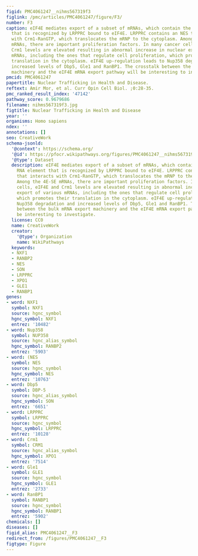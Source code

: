 ```yaml
---
figid: PMC4061247__nihms567319f3
figlink: /pmc/articles/PMC4061247/figure/F3/
number: F3
caption: eIF4E mediates export of a subset of mRNAs, which contain the 4E-SE RNA element
  that is recognized by LRPPRC bound to eIF4E. LRPPRC contains an NES that interacts
  with Crm1-RanGTP, which translocates the mRNP to the cytoplasm. Among the 4E-SE
  mRNAs, there are important proliferation factors. In many cancer cells, eIF4E and
  Crm1 levels are elevated resulting in abnormal increase in nuclear export of various
  mRNAs, including the ones that regulate cell proliferation, which promotes their
  translation in the cytoplasm. eIF4E up-regulation leads to Nup358 degradation and
  increased levels of Dbp5, Gle1 and RanBP1. The crosstalk between the bulk mRNA export
  machinery and the eIF4E mRNA export pathway will be interesting to investigate.
pmcid: PMC4061247
papertitle: Nuclear Trafficking in Health and Disease.
reftext: Amir Mor, et al. Curr Opin Cell Biol. ;0:28-35.
pmc_ranked_result_index: '47142'
pathway_score: 0.9679686
filename: nihms567319f3.jpg
figtitle: Nuclear Trafficking in Health and Disease
year: ''
organisms: Homo sapiens
ndex: ''
annotations: []
seo: CreativeWork
schema-jsonld:
  '@context': https://schema.org/
  '@id': https://pfocr.wikipathways.org/figures/PMC4061247__nihms567319f3.html
  '@type': Dataset
  description: eIF4E mediates export of a subset of mRNAs, which contain the 4E-SE
    RNA element that is recognized by LRPPRC bound to eIF4E. LRPPRC contains an NES
    that interacts with Crm1-RanGTP, which translocates the mRNP to the cytoplasm.
    Among the 4E-SE mRNAs, there are important proliferation factors. In many cancer
    cells, eIF4E and Crm1 levels are elevated resulting in abnormal increase in nuclear
    export of various mRNAs, including the ones that regulate cell proliferation,
    which promotes their translation in the cytoplasm. eIF4E up-regulation leads to
    Nup358 degradation and increased levels of Dbp5, Gle1 and RanBP1. The crosstalk
    between the bulk mRNA export machinery and the eIF4E mRNA export pathway will
    be interesting to investigate.
  license: CC0
  name: CreativeWork
  creator:
    '@type': Organization
    name: WikiPathways
  keywords:
  - NXF1
  - RANBP2
  - NES
  - SON
  - LRPPRC
  - XPO1
  - GLE1
  - RANBP1
genes:
- word: NXF1
  symbol: NXF1
  source: hgnc_symbol
  hgnc_symbol: NXF1
  entrez: '10482'
- word: Nup358
  symbol: NUP358
  source: hgnc_alias_symbol
  hgnc_symbol: RANBP2
  entrez: '5903'
- word: (NES
  symbol: NES
  source: hgnc_symbol
  hgnc_symbol: NES
  entrez: '10763'
- word: Dbp5
  symbol: DBP-5
  source: hgnc_alias_symbol
  hgnc_symbol: SON
  entrez: '6651'
- word: LRPPRC
  symbol: LRPPRC
  source: hgnc_symbol
  hgnc_symbol: LRPPRC
  entrez: '10128'
- word: Crm1
  symbol: CRM1
  source: hgnc_alias_symbol
  hgnc_symbol: XPO1
  entrez: '7514'
- word: Gle1
  symbol: GLE1
  source: hgnc_symbol
  hgnc_symbol: GLE1
  entrez: '2733'
- word: RanBP1
  symbol: RANBP1
  source: hgnc_symbol
  hgnc_symbol: RANBP1
  entrez: '5902'
chemicals: []
diseases: []
figid_alias: PMC4061247__F3
redirect_from: /figures/PMC4061247__F3
figtype: Figure
---
```

